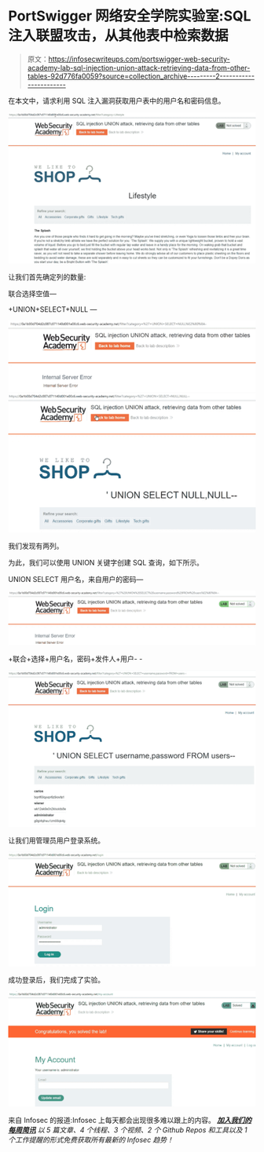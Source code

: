 # PortSwigger 网络安全学院实验室:SQL 注入联盟攻击，从其他表中检索数据

> 原文：<https://infosecwriteups.com/portswigger-web-security-academy-lab-sql-injection-union-attack-retrieving-data-from-other-tables-92d776fa0059?source=collection_archive---------2----------------------->

在本文中，请求利用 SQL 注入漏洞获取用户表中的用户名和密码信息。

![](img/7454ca22684c05d62e3358b6ff43dabc.png)

让我们首先确定列的数量:

联合选择空值—

+UNION+SELECT+NULL —

![](img/39789f1971a2f52d1bb5862df5651833.png)![](img/a3d46c024c0aa510f6109e52b5fcd0db.png)

我们发现有两列。

为此，我们可以使用 UNION 关键字创建 SQL 查询，如下所示。

UNION SELECT 用户名，来自用户的密码—

![](img/c9c4ce92153461485c0739cce2da92f7.png)

+联合+选择+用户名，密码+发件人+用户- -

![](img/3dce01826867ae7e84c5a6f264d41016.png)

让我们用管理员用户登录系统。

![](img/b3eaf57eb2a04405746ecc0daae6d8c1.png)

成功登录后，我们完成了实验。

![](img/0cefcc431cbb67f42a9092e004a39cbf.png)

来自 Infosec 的报道:Infosec 上每天都会出现很多难以跟上的内容。 [***加入我们的每周简讯***](https://weekly.infosecwriteups.com/) *以 5 篇文章、4 个线程、3 个视频、2 个 Github Repos 和工具以及 1 个工作提醒的形式免费获取所有最新的 Infosec 趋势！*